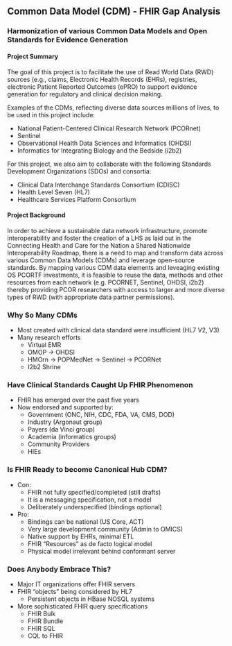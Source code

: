 ## Common Data Model (CDM) - FHIR Gap Analysis

### Harmonization of various Common Data Models and Open Standards for Evidence Generation

#### Project Summary
The goal of this project is to facilitate the use of Read World Data (RWD) sources (e.g., claims, Electronic Health Records (EHRs), registries, electronic Patient Reported Outcomes (ePRO) to support evidence generation for regulatory and clinical decision making. 

Examples of the CDMs, reflecting diverse data sources millions of lives, to be used in this project include:
* National Patient-Centered Clinical Research Network (PCORnet)
* Sentinel
* Observational Health Data Sciences and Informatics (OHDSI)
* Informatics for Integrating Biology and the Bedside (i2b2)

For this project, we also aim to collaborate with the following Standards Development Organizations (SDOs) and consortia:
* Clinical Data Interchange Standards Consortium (CDISC)
* Health Level Seven (HL7)
* Healthcare Services Platform Consortium

#### Project Background
In order to achieve a sustainable data network infrastructure, promote interoperability and foster the creation of a LHS as laid out in the Connecting Health and Care for the Nation a Shared Nationwide Interoperability Roadmap, there is a need to map and transform data across various Common Data Models (CDMs) and leverage open-source standards. By mapping various CDM data elements and leveaging existing OS PCORTF investments, it is feasible to reuse the data, methods and other resources from each network (e.g. PCORNET, Sentinel, OHDSI, i2b2) thereby providing PCOR researchers with access to larger and more diverse types of RWD (with appropriate data partner permissions).

### Why So Many CDMs
* Most created with clinical data standard were insufficient (HL7 V2, V3)
* Many research efforts
    * Virtual EMR
    * OMOP → OHDSI
    * HMOrn → POPMedNet → Sentinel → PCORNet
    * I2b2 Shrine

### Have Clinical Standards Caught Up FHIR Phenomenon
* FHIR has emerged over the past five years
* Now endorsed and supported by:
    * Government (ONC, NIH, CDC, FDA, VA, CMS, DOD)
    * Industry (Argonaut group)
    * Payers (da Vinci group)
    * Academia (informatics groups)
    * Community Providers
    * HIEs

### Is FHIR Ready to become Canonical Hub CDM?
* Con:
    * FHIR not fully specified/completed (still drafts)
    * It is a messaging specification, not a model
    * Deliberately underspecified (bindings optional)
* Pro:
    * Bindings can be national (US Core, ACT)
    * Very large development community (Admin to OMICS)
    * Native support by EHRs, minimal ETL
    * FHIR “Resources” as de facto logical model
    * Physical model irrelevant behind conformant server

### Does Anybody Embrace This?
* Major IT organizations offer FHIR servers
* FHIR “objects” being considered by HL7
    * Persistent objects in HBase NOSQL systems
* More sophisticated FHIR query specifications
    * FHIR Bulk
    * FHIR Bundle
    * FHIR SQL
    * CQL to FHIR

